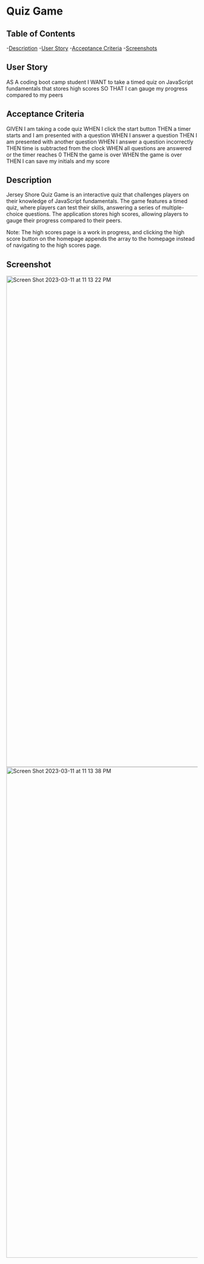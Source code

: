 # Quiz Game
## Table of Contents
-[Description](#description)
-[User Story](#user-story)
-[Acceptance Criteria](#acceptance-criteria)
-[Screenshots](#screenshots)

## User Story
AS A coding boot camp student
I WANT to take a timed quiz on JavaScript fundamentals that stores high scores
SO THAT I can gauge my progress compared to my peers

## Acceptance Criteria
GIVEN I am taking a code quiz
WHEN I click the start button
THEN a timer starts and I am presented with a question
WHEN I answer a question
THEN I am presented with another question
WHEN I answer a question incorrectly
THEN time is subtracted from the clock
WHEN all questions are answered or the timer reaches 0
THEN the game is over
WHEN the game is over
THEN I can save my initials and my score

## Description
Jersey Shore Quiz Game is an interactive quiz that challenges players on their knowledge of JavaScript fundamentals. The game features a timed quiz, where players can test their skills, answering a series of multiple-choice questions. The application stores high scores, allowing players to gauge their progress compared to their peers.

Note: The high scores page is a work in progress, and clicking the high score button on the homepage appends the array to the homepage instead of navigating to the high scores page.

## Screenshot
<img width="1292" alt="Screen Shot 2023-03-11 at 11 13 22 PM" src="https://user-images.githubusercontent.com/123582742/224523729-556bc576-e2f3-4fe7-848e-da121b4d3fae.png">

<img width="1291" alt="Screen Shot 2023-03-11 at 11 13 38 PM" src="https://user-images.githubusercontent.com/123582742/224523723-425a8943-e84c-49b1-8145-286b4043fafc.png">
